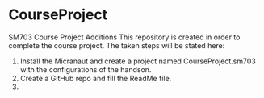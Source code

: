 # CourseProject
SM703 Course Project Additions
This repository is created in order to complete the course project.
The taken steps will be stated here: 

1. Install the Micranaut and create a project named CourseProject.sm703 with the configurations of the handson.
2. Create a GitHub repo and fill the ReadMe file.
3. 
